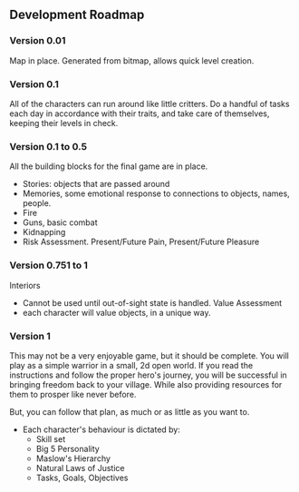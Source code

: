 ## Development Roadmap

### Version 0.01

Map in place. Generated from bitmap, allows quick level creation. 

### Version 0.1

All of the characters can run around like little critters. 
Do a handful of tasks each day in accordance with their traits, 
and take care of themselves, keeping their levels in check. 

### Version 0.1 to 0.5

All the building blocks for the final game are in place. 

  * Stories: objects that are passed around
  * Memories, some emotional response to connections to objects, names, people.
  * Fire
  * Guns, basic combat
  * Kidnapping
  * Risk Assessment. Present/Future Pain, Present/Future Pleasure

### Version 0.751 to 1

Interiors
  * Cannot be used until out-of-sight state is handled.
Value Assessment
  * each character will value objects, in a unique way. 

### Version 1

This may not be a very enjoyable game, but it should be complete. 
You will play as a simple warrior in a small, 2d open world. 
If you read the instructions and follow the proper hero's journey, 
you will be successful in bringing freedom back to your village. 
While also providing resources for them to prosper like never before. 

But, you can follow that plan, as much or as little as you want to. 

  * Each character's behaviour is dictated by:
    * Skill set
    * Big 5 Personality
    * Maslow's Hierarchy
    * Natural Laws of Justice
    * Tasks, Goals, Objectives
